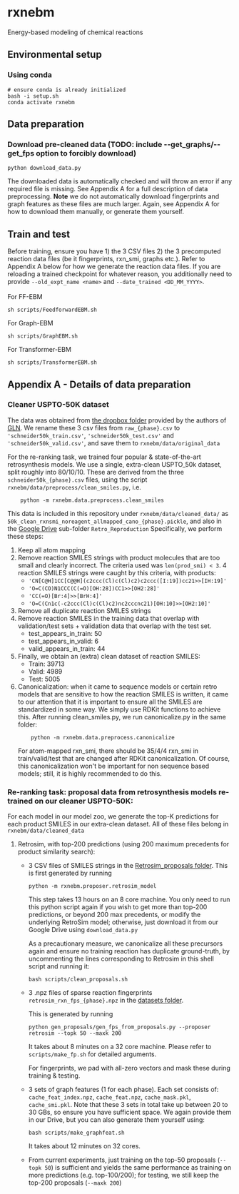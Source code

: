 # rxnebm
Energy-based modeling of chemical reactions

## Environmental setup
### Using conda
    # ensure conda is already initialized
    bash -i setup.sh
    conda activate rxnebm

## Data preparation
### Download pre-cleaned data (TODO: include --get_graphs/--get_fps option to forcibly download)
    python download_data.py

The downloaded data is automatically checked and will throw an error if any required file is missing.
See Appendix A for a full description of data preprocessing.
**Note** we do not automatically download fingerprints and graph features as these files are much larger. Again, see Appendix A for how to download them manually, or generate them yourself.
 
## Train and test
Before training, ensure you have 1) the 3 CSV files 2) the 3 precomputed reaction data files (be it fingerprints, rxn_smi, graphs etc.). Refer to Appendix A below for how we generate the reaction data files. If you are reloading a trained checkpoint for whatever reason, you additionally need to provide ```--old_expt_name <name>``` and ```--date_trained <DD_MM_YYYY>```. <br><br>
For FF-EBM

    sh scripts/FeedforwardEBM.sh
For Graph-EBM

    sh scripts/GraphEBM.sh
For Transformer-EBM

    sh scripts/TransformerEBM.sh

## Appendix A - Details of data preparation
### Cleaner USPTO-50K dataset
The data was obtained from [the dropbox folder](https://www.dropbox.com/sh/6ideflxcakrak10/AADN-TNZnuGjvwZYiLk7zvwra/schneider50k?dl=0&subfolder_nav_tracking=1) provided by the authors of [GLN](https://github.com/Hanjun-Dai/GLN). 
We rename these 3 csv files from ```raw_{phase}.csv``` to ```'schneider50k_train.csv'```, ```'schneider50k_test.csv'``` and ```'schneider50k_valid.csv'```, and save them to ```rxnebm/data/original_data``` <br>

For the re-ranking task, we trained four popular & state-of-the-art retrosynthesis models. We use a single, extra-clean USPTO_50k dataset, split roughly into 80/10/10. These are derived from the three ``` schneider50k_{phase}.csv ``` files, using the script ```rxnebm/data/preprocess/clean_smiles.py```, i.e. 
```
    python -m rxnebm.data.preprocess.clean_smiles
```
This data is included in this repository under ```rxnebm/data/cleaned_data/``` as ```50k_clean_rxnsmi_noreagent_allmapped_cano_{phase}.pickle```, and also in the [Google Drive](https://drive.google.com/drive/folders/1ISXFL7SuVY_sW3z36hQfpyDMH1KF22nS?usp=sharing) sub-folder ```Retro_Reproduction``` 
Specifically, we perform these steps:
1. Keep all atom mapping
2. Remove reaction SMILES strings with product molecules that are too small and clearly incorrect. The criteria used was ```len(prod_smi) < 3```. 4 reaction SMILES strings were caught by this criteria, with products: 		
    - ```'CN[C@H]1CC[C@@H](c2ccc(Cl)c(Cl)c2)c2ccc([I:19])cc21>>[IH:19]'```
    - ```'O=C(CO)N1CCC(C(=O)[OH:28])CC1>>[OH2:28]'```
    - ```'CC(=O)[Br:4]>>[BrH:4]'```
    - ```'O=C(Cn1c(-c2ccc(Cl)c(Cl)c2)nc2cccnc21)[OH:10]>>[OH2:10]'```
3. Remove all duplicate reaction SMILES strings
4. Remove reaction SMILES in the training data that overlap with validation/test sets + validation data that overlap with the test set.
    - test_appears_in_train: 50
    - test_appears_in_valid: 6
    - valid_appears_in_train: 44
5. Finally, we obtain an (extra) clean dataset of reaction SMILES:
    - Train: 39713
    - Valid: 4989
    - Test: 5005
6. Canonicalization: when it came to sequence models or certain retro models that are sensitive to how the reaction SMILES is
written, it came to our attention that it is important to ensure all the SMILES are standardized in some way. We simply use RDKit functions to achieve this. After running clean_smiles.py, we run canonicalize.py in the same folder:
    ```
        python -m rxnebm.data.preprocess.canonicalize
    ```
    For atom-mapped rxn_smi, there should be 35/4/4 rxn_smi in train/valid/test that are changed after RDKit canonicalization. Of course, this canonicalization won't be important for non sequence based models; still, it is highly recommended to do this.
    
### Re-ranking task: proposal data from retrosynthesis models re-trained on our cleaner USPTO-50K:
<!-- **Note: Edited in canonicalization step** -->

For each model in our model zoo, we generate the top-K predictions for each product SMILES in our extra-clean dataset. All of these files belong in ```rxnebm/data/cleaned_data ``` 
1. Retrosim, with top-200 predictions (using 200 maximum precedents for product similarity search): 
    - 3 CSV files of SMILES strings in the [Retrosim_proposals folder](https://drive.google.com/drive/folders/1HhzBwfa5Oykfxq11qM4oQIuw3ZGjJqYH). 
        This is first generated by running 
        
        ``` python -m rxnebm.proposer.retrosim_model ```
        
        This step takes 13 hours on an 8 core machine. You only need to run this python script again if you wish to get more than top-200 predictions, or beyond 200 max precedents, or modify the underlying RetroSim model; otherwise, just download it from our Google Drive using ``` download_data.py ```
    
       As a precautionary measure, we canonicalize all these precursors again and ensure no training reaction has duplicate ground-truth, by uncommenting the lines corresponding to Retrosim in this shell script and running it:
    
        ``` bash scripts/clean_proposals.sh ```
    
    - 3 .npz files of sparse reaction fingerprints ``` retrosim_rxn_fps_{phase}.npz ``` in the [datasets folder](https://drive.google.com/drive/folders/1ISXFL7SuVY_sW3z36hQfpyDMH1KF22nS). 
    
        This is generated by running
        
        ``` python gen_proposals/gen_fps_from_proposals.py --proposer retrosim --topk 50 --maxk 200 ```

        It takes about 8 minutes on a 32 core machine. Please refer to ``` scripts/make_fp.sh ``` for detailed arguments.
        
        For fingerprints, we pad with all-zero vectors and mask these during training & testing.

    - 3 sets of graph features (1 for each phase). Each set consists of: ```cache_feat_index.npz```,        ```cache_feat.npz```, ```cache_mask.pkl```, ```cache_smi.pkl```. Note that these 3 sets in total take up    between 20 to 30 GBs, so ensure you have sufficient space. We again provide them in our Drive, but you can also generate them yourself using:
    
        ``` bash scripts/make_graphfeat.sh ```

        It takes about 12 minutes on 32 cores.

    - From current experiments, just training on the top-50 proposals (```--topk 50```) is sufficient and yields the same performance as training on more predictions (e.g. top-100/200); for testing, we still keep the top-200 proposals (```--maxk 200```)

<!-- ## Appendix B - Misc details
This project uses ``` black ``` for auto-formatting to the ``` pep8 ``` style guide, and ``` isort ``` to sort imports. ``` pylint ``` is also used in ``` vscode ``` to lint all code. -->


<!-- ### Data preprocessing
The entire data preprocessing pipeline can be run from ``` prep_data_for_EBM.py ```, which performs a series of data cleaning & preprocessing steps, in the following order:
1. Cleans the raw SMILES strings
2. Extracts all unique molecule SMILES strings as a list
3. Converts unique molecule SMILES into a matrix of Morgan count molecular fingerprints.
4. Generates 2 lookup tables (dictionaries), 1 to map molecular SMILES strings into the corresponding index in that matrix of Morgan count fingerprints, and the other to map the reverse: index (key) -> molecular SMILES (value) 
5. Builds a nearest-neighbour search index using the [nmslib](https://github.com/DrrDom/crem) package
6. Generates a (very) large database of [CReM](https://github.com/DrrDom/crem) negatives, mapping each product SMILES string in the dataset (key), to a list of highly similar, mutated product SMILES strings (value). Note that this step can take from 10-13 hours on the USPTO_50k dataset for 150 mutated products / original product, and that CReM does not guarantee the requested number of mutated products. To deal with this, we pad with vectors of all 0's, and implement a simple masking step in our network to ignore these vectors. <br> -->

<!-- ### List of provided data for pre-training: -->
<!-- For ease of reproducibility, all data is [available on Google Drive](https://drive.google.com/drive/folders/1ISXFL7SuVY_sW3z36hQfpyDMH1KF22nS?usp=sharing). These belong in ```rxnebm/data/cleaned_data ```. -->
<!-- - three ```50k_clean_rxnsmi_noreagent_{phase}.pickle``` files contain the cleaned reaction SMILES strings from USPTO_50k (generated by ```rxnebm/data/preprocess/clean_smiles.py```)
- ```50k_mol_smis.pickle``` (list of all unique molecule SMILES, generated by ```rxnebm/data/preprocess/clean_smiles.py```) 
- ```50k_mol_smi_to_sparse_fp_idx.pickle``` (the lookup table mapping molecular SMILES to Morgan count molecular fingerprints by their index in the sparse matrix ```50k_count_mol_fps.npz```, generated by ```rxnebm/data/preprocess/smi_to_fp.py```) 
- ```50k_sparse_fp_idx_to_mol_smi.pickle``` (the lookup table mapping Morgan count molecular fingerprints by their index to molecular SMILES, generated by ```rxnebm/data/preprocess/smi_to_fp.py```) 
- ```50k_count_mol_fps.npz``` (matrix of Morgan count moelcular fingerprints, generated by ```rxnebm/data/preprocess/smi_to_fp.py```) 
- ```50k_cosine_count.bin``` & ```50k_cosine_count.bin.dat``` (generated by ```rxnebm/data/preprocess/prep_nmslib.py```)
- ```50k_neg150_rad2_maxsize3_mutprodsmis.pickle``` (generated by ```rxnebm/data/preprocess/prep_crem.py```). ```50k_neg150_rad2_maxsize3_insufficient.pickle``` is an optional (currently unused) dictionary mapping each product SMILES (key) for which CReM could not generate the requested number of mutated molecules, to the number of negatives (value) that CReM could generate. <br>
-  ```50k_rdm_5_cos_5_bit_5_1_1_mut_10_{split}.npz``` (a matrix of positive and augmented negative reaction fingerprints), the syntax being: ```{dataset_name}_rdm_{num_rdm_negs}_cos_{num_cos_negs}_bit_{num_bit_negs}_{num_bits}_{increment_bits}_mut_{num_mut_negs}_{split}.npz``` -->